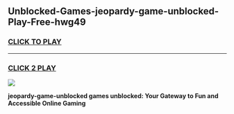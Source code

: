 
## Unblocked-Games-jeopardy-game-unblocked-Play-Free-hwg49
<h3>
<a href="https://premium76.site?title=jeopardy-game-unblocked&ref=09A">CLICK TO PLAY</a></h3>
<hr>

<h3>
<a href="https://premium76.site?title=jeopardy-game-unblocked&ref=09A">CLICK 2 PLAY</a>
  
</h3>

<a href="https://premium76.site?title=jeopardy-game-unblocked&ref=09A"><img src="https://clearcache.store/games.png"></a>


**jeopardy-game-unblocked games unblocked: Your Gateway to Fun and Accessible Online Gaming**
